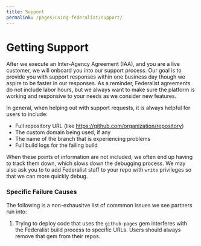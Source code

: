 ```yaml
---
title: Support
permalink: /pages/using-federalist/support/
---
```

# Getting Support

After we execute an Inter-Agency Agreement (IAA), and you are a live customer, we will onboard you into our support process. Our goal is to provide you with support responses within one business day though we aspire to be faster in our responses. As a reminder, Federalist agreements do not include labor hours, but we always want to make sure the platform is working and responsive to your needs as we consider new features.

In general, when helping out with support requests, it is always helpful for users to include:

- Full repository URL (like https://github.com/organization/repository)
- The custom domain being used, if any
- The name of the branch that is experiencing problems
- Full build logs for the failing build

When these points of information are not included, we often end up having to track them down, which slows down the debugging process. We may also ask you to to add Federalist staff to your repo with `write` privileges so that we can more quickly debug.

### Specific Failure Causes

The following is a non-exhausitve list of commmon issues we see partners run into:

1. Trying to deploy code that uses the `github-pages` gem interferes with the Federalist build process to specific URLs. Users should always remove that gem from their repos.
